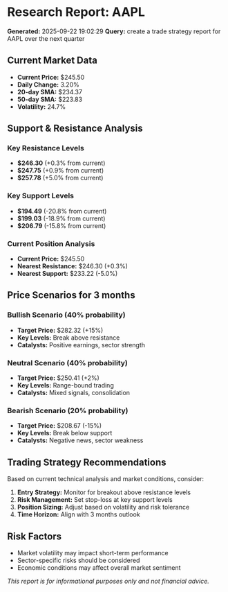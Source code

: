 
# Research Report: AAPL
**Generated:** 2025-09-22 19:02:29
**Query:** create a trade strategy report for AAPL over the next quarter

## Current Market Data
- **Current Price:** $245.50
- **Daily Change:** 3.20%
- **20-day SMA:** $234.37
- **50-day SMA:** $223.83
- **Volatility:** 24.7%

## Support & Resistance Analysis
### Key Resistance Levels
- **$246.30** (+0.3% from current)
- **$247.75** (+0.9% from current)
- **$257.78** (+5.0% from current)

### Key Support Levels
- **$194.49** (-20.8% from current)
- **$199.03** (-18.9% from current)
- **$206.79** (-15.8% from current)

### Current Position Analysis
- **Current Price:** $245.50
- **Nearest Resistance:** $246.30 (+0.3%)
- **Nearest Support:** $233.22 (-5.0%)


## Price Scenarios for 3 months

### Bullish Scenario (40% probability)
- **Target Price:** $282.32 (+15%)
- **Key Levels:** Break above resistance
- **Catalysts:** Positive earnings, sector strength

### Neutral Scenario (40% probability)
- **Target Price:** $250.41 (+2%)
- **Key Levels:** Range-bound trading
- **Catalysts:** Mixed signals, consolidation

### Bearish Scenario (20% probability)
- **Target Price:** $208.67 (-15%)
- **Key Levels:** Break below support
- **Catalysts:** Negative news, sector weakness


## Trading Strategy Recommendations
Based on current technical analysis and market conditions, consider:

1. **Entry Strategy:** Monitor for breakout above resistance levels
2. **Risk Management:** Set stop-loss at key support levels
3. **Position Sizing:** Adjust based on volatility and risk tolerance
4. **Time Horizon:** Align with 3 months outlook

## Risk Factors
- Market volatility may impact short-term performance
- Sector-specific risks should be considered
- Economic conditions may affect overall market sentiment

*This report is for informational purposes only and not financial advice.*
